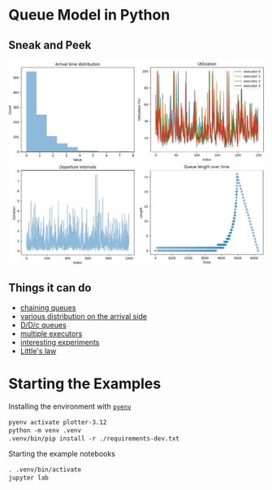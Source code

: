 # Queue Model in Python

## Sneak and Peek
![dashboard](docs/img/dashboard.png)

## Things it can do
- [chaining queues](chaning.ipynb)
- [various distribution on the arrival side](simulating-mdc-queues.ipynb)
- [D/D/c queues](simulating-ddc-queues.ipynb)
- [multiple executors](simulating-mdc-queues.ipynb)
- [interesting experiments](interesting-experiments.ipynb)
- [Little's law](littles-law.ipynb)

# Starting the Examples
Installing the environment with [`pyenv`](https://github.com/pyenv/pyenv)
```shell
pyenv activate plotter-3.12
python -m venv .venv
.venv/bin/pip install -r ./requirements-dev.txt
```

Starting the example notebooks
```shell
. .venv/bin/activate
jupyter lab
```
